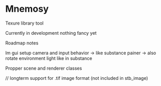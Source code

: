 #  Mnemosy
Texure library tool

Currently in development nothing fancy yet



Roadmap notes

Im gui setup
camera and input behavior
	-> like substance painer
	-> also rotate environment light like in substance

Propper scene and renderer classes



// longterm
support for .tif image format (not included in stb_image)


